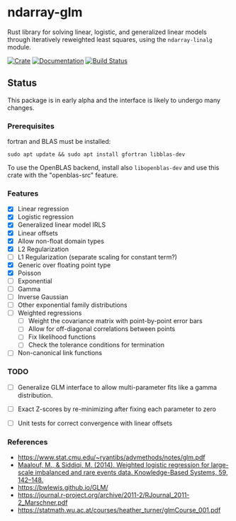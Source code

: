 # ndarray-glm

Rust library for solving linear, logistic, and generalized linear models through
iteratively reweighted least squares, using the `ndarray-linalg` module.

[![Crate](https://img.shields.io/crates/v/ndarray-glm.svg)](https://crates.io/crates/ndarray-glm)
[![Documentation](https://docs.rs/ndarray-glm/badge.svg)](https://docs.rs/ndarray-glm)
[![Build Status](https://travis-ci.org/felix-clark/ndarray-glm.png?branch=master)](https://travis-ci.org/felix-clark/ndarray-glm)

## Status

This package is in early alpha and the interface is likely to undergo many changes.

### Prerequisites
fortran and BLAS must be installed:
```
sudo apt update && sudo apt install gfortran libblas-dev
```

To use the OpenBLAS backend, install also `libopenblas-dev` and use this crate with the "openblas-src" feature.

### Features

- [X] Linear regression
- [X] Logistic regression
- [X] Generalized linear model IRLS
- [X] Linear offsets
- [X] Allow non-float domain types
- [X] L2 Regularization
- [ ] L1 Regularization (separate scaling for constant term?)
- [X] Generic over floating point type
- [X] Poisson
- [ ] Exponential
- [ ] Gamma
- [ ] Inverse Gaussian
- [ ] Other exponential family distributions
- [ ] Weighted regressions
  - [ ] Weight the covariance matrix with point-by-point error bars
  - [ ] Allow for off-diagonal correlations between points
  - [ ] Fix likelihood functions
  - [ ] Check the tolerance conditions for termination
- [ ] Non-canonical link functions

### TODO

- [ ] Generalize GLM interface to allow multi-parameter fits like a gamma
      distribution.
- [ ] Exact Z-scores by re-minimizing after fixing each parameter to zero
- [ ] Unit tests for correct convergence with linear offsets



### References

* https://www.stat.cmu.edu/~ryantibs/advmethods/notes/glm.pdf
* [Maalouf, M., & Siddiqi, M. (2014). Weighted logistic regression for large-scale imbalanced and rare events data. Knowledge-Based Systems, 59, 142–148.](doi:10.1016/j.knosys.2014.01.012)
* https://bwlewis.github.io/GLM/
* https://journal.r-project.org/archive/2011-2/RJournal_2011-2_Marschner.pdf
* https://statmath.wu.ac.at/courses/heather_turner/glmCourse_001.pdf
